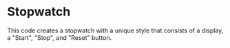 # Stopwatch
This code creates a stopwatch with a unique style that consists of a display, a "Start", "Stop", and "Reset" button.
